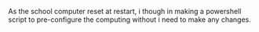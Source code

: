 As the school computer reset at restart, i though in making a powershell script to pre-configure the computing without i need to make any changes.
